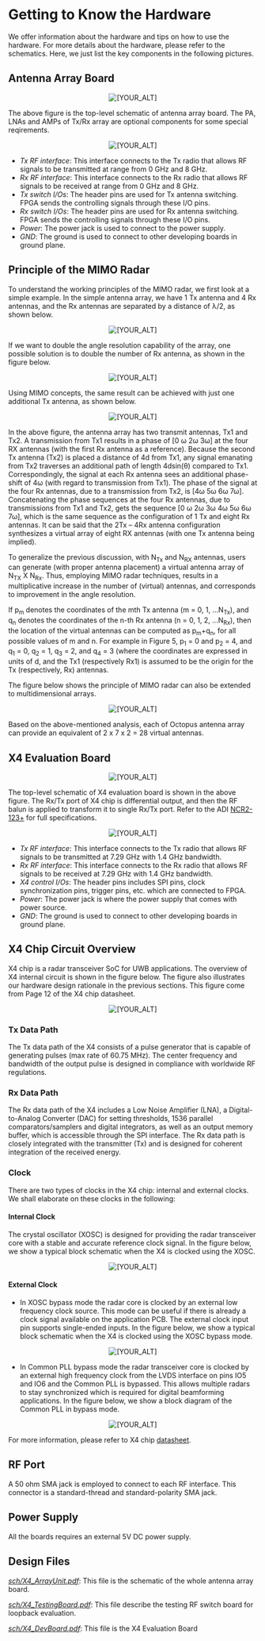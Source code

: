 # Getting to Know the Hardware

We offer information about the hardware and tips on how to use the hardware. For more details about the hardware, please refer to the schematics. Here, we just list the key components in the following pictures.

## Antenna Array Board

<p align="center">
   <img src="https://raw.githubusercontent.com/DeepWiSe888/Octopus/main/image/array_block.png" alt="[YOUR_ALT]"/>
</p>

<!-- ![Aaron Swartz](https://raw.githubusercontent.com/DeepWiSe888/Octopus/main/image/array_block.png) -->

The above figure is the top-level schematic of antenna array board. The PA, LNAs and AMPs of Tx/Rx array are optional components for some special reqirements. 

<p align="center">
   <img src="https://raw.githubusercontent.com/DeepWiSe888/Octopus/main/image/array_board.png" alt="[YOUR_ALT]"/>
</p>

<!-- ![Aaron Swartz](https://raw.githubusercontent.com/DeepWiSe888/Octopus/main/image/array_board.png) -->

- *Tx RF interface*: This interface connects to the Tx radio that allows RF signals to be transmitted at range from 0 GHz and 8 GHz. 
- *Rx RF interface*: This interface connects to the Rx radio that allows RF signals to be received at range from 0 GHz and 8 GHz. 
- *Tx switch I/Os*: The header pins are used for Tx antenna switching. FPGA sends the controlling signals through these I/O pins. 
- *Rx switch I/Os*: The header pins are used for Rx antenna switching. FPGA sends the controlling signals through these I/O pins. 
- *Power*: The power jack is used to connect to the power supply.
- *GND*: The ground is used to connect to other developing boards in ground plane.

## Principle of the MIMO Radar
To understand the working principles of the MIMO radar, we first look at a simple example. In the simple antenna array, we have 1 Tx antenna and 4 Rx antennas, and the Rx antennas are separated by a distance of λ/2, as shown below.

<p align="center">
   <img src="https://raw.githubusercontent.com/DeepWiSe888/Octopus/main/image/mimo0.png" alt="[YOUR_ALT]"/>
</p>

<!-- ![Aaron Swartz](https://raw.githubusercontent.com/DeepWiSe888/Octopus/main/image/mimo0.png) -->

If we want to double the angle resolution capability of the array, one possible solution is to double the number of Rx antenna, as shown in the figure below.

<p align="center">
   <img src="https://raw.githubusercontent.com/DeepWiSe888/Octopus/main/image/mimo1.png" alt="[YOUR_ALT]"/>
</p>

<!-- ![Aaron Swartz](https://raw.githubusercontent.com/DeepWiSe888/Octopus/main/image/mimo1.png) -->

Using MIMO concepts, the same result can be achieved with just one additional Tx antenna, as shown below.

<p align="center">
   <img src="https://raw.githubusercontent.com/DeepWiSe888/Octopus/main/image/mimo2.png" alt="[YOUR_ALT]"/>
</p>

<!-- ![Aaron Swartz](https://raw.githubusercontent.com/DeepWiSe888/Octopus/main/image/mimo2.png) -->

In the above figure, the antenna array has two transmit antennas, Tx1 and Tx2. A transmission from Tx1 results in a phase of \[0 ω 2ω 3ω\] at the four RX antennas (with the first Rx antenna as a reference). Because the second Tx antenna (Tx2) is placed a distance of 4d from Tx1, any signal emanating from Tx2 traverses an additional path of length 4dsin(θ) compared to Tx1. Correspondingly, the signal at each Rx antenna sees an additional phase-shift of 4ω (with regard to transmission from Tx1). The phase of the signal at the four Rx antennas, due to a transmission from Tx2, is \[4ω 5ω 6ω 7ω\]. Concatenating the phase sequences at the four Rx antennas, due to transmissions from Tx1 and Tx2, gets the sequence \[0 ω 2ω 3ω 4ω 5ω 6ω 7ω\], which is the same sequence as the configuration of 1 Tx and eight Rx antennas. It can be said that the 2Tx – 4Rx antenna configuration synthesizes a virtual array of eight RX antennas (with one Tx antenna being implied).

To generalize the previous discussion, with N<sub>Tx</sub> and N<sub>RX</sub> antennas, users can generate (with proper antenna placement) a virtual antenna array of N<sub>TX</sub> X N<sub>Rx</sub>. Thus, employing MIMO radar techniques, results in a multiplicative increase in the number of (virtual) antennas, and corresponds to improvement in the angle resolution.

If p<sub>m</sub> denotes the coordinates of the mth Tx antenna (m = 0, 1, ...N<sub>Tx</sub>), and q<sub>n</sub> denotes the coordinates of the n-th Rx antenna (n = 0, 1, 2, …N<sub>Rx</sub>), then the location of the virtual antennas can be computed as p<sub>m</sub>+q<sub>n</sub>, for all possible values of m and n. For example in Figure 5, p<sub>1</sub> = 0 and p<sub>2</sub> = 4, and q<sub>1</sub> = 0, q<sub>2</sub> = 1, q<sub>3</sub> = 2, and q<sub>4</sub> = 3 (where the coordinates are expressed in units of d, and the Tx1 (respectively Rx1) is assumed to be the origin for the Tx (respectively, Rx) antennas.

The figure below shows the principle of MIMO radar can also be extended to multidimensional arrays.

<p align="center">
   <img src="https://raw.githubusercontent.com/DeepWiSe888/Octopus/main/image/mimo3.png" alt="[YOUR_ALT]"/>
</p>

<!-- ![Aaron Swartz](https://raw.githubusercontent.com/DeepWiSe888/Octopus/main/image/mimo3.png) -->

Based on the above-mentioned analysis, each of Octopus antenna array can provide an equivalent of 2 x 7 x 2 = 28 virtual antennas.

## X4 Evaluation Board

<p align="center">
   <img src="https://raw.githubusercontent.com/DeepWiSe888/Octopus/main/image/x4_eval_block.png" alt="[YOUR_ALT]"/>
</p>

<!-- ![Aaron Swartz](https://raw.githubusercontent.com/DeepWiSe888/Octopus/main/image/x4_eval_block.png) -->

The top-level schematic of X4 evaluation board is shown in the above figure. The Rx/Tx port of X4 chip is differential output, and then the RF balun is applied to transform it to single Rx/Tx port.  Refer to the ADI [NCR2-123+](https://www.minicircuits.com/pdfs/NCR2-123+.pdf) for full specifications.

<p align="center">
   <img src="https://raw.githubusercontent.com/DeepWiSe888/Octopus/main/image/x4_board.png" alt="[YOUR_ALT]"/>
</p>

<!-- ![Aaron Swartz](https://raw.githubusercontent.com/DeepWiSe888/Octopus/main/image/x4_board.png) -->

- *Tx RF interface*: This interface connects to the Tx radio that allows RF signals to be transmitted at 7.29 GHz with 1.4 GHz bandwidth.
- *Rx RF interface*: This interface connects to the Rx radio that allows RF signals to be received at 7.29 GHz with 1.4 GHz bandwidth.
- *X4 control I/Os*: The header pins includes SPI pins, clock synchronization pins, trigger pins, etc. which are connected to FPGA.
- *Power*: The power jack is where the power supply that comes with power source.
- *GND*: The ground is used to connect to other developing boards in ground plane.

## X4 Chip Circuit Overview

X4 chip is a radar transceiver SoC for UWB applications.  The overview of X4 internal circuit is shown in the figure below. The figure also illustrates our hardware design rationale in the previous sections. This figure come from Page 12 of the X4 chip datasheet.

<p align="center">
   <img src="https://raw.githubusercontent.com/DeepWiSe888/Octopus/main/image/x4_circuit.jpg" alt="[YOUR_ALT]"/>
</p>

<!-- ![Aaron Swartz](https://raw.githubusercontent.com/DeepWiSe888/Octopus/main/image/x4_circuit.jpg) -->



### Tx Data Path

The Tx data path of the X4 consists of a pulse generator that is capable of generating pulses (max rate of 60.75 MHz). The center frequency and bandwidth of the output pulse is designed in compliance with worldwide RF regulations.

### Rx Data Path

The Rx data path of the X4 includes a Low Noise Amplifier (LNA), a Digital-to-Analog Converter (DAC) for setting thresholds, 1536 parallel comparators/samplers and digital integrators, as well as an output memory buffer, which is accessible through the SPI interface. The Rx data path is closely integrated with the transmitter (Tx) and is designed for coherent integration of the received energy.

### Clock

There are two types of clocks in the X4 chip: internal and external clocks. We shall elaborate on these clocks in the following:

#### Internal Clock

The crystal oscillator (XOSC) is designed for providing the radar transceiver core with a stable and accurate reference clock signal.  In the figure below, we show a typical block schematic when the X4 is clocked using the XOSC.

<p align="center">
   <img src="https://raw.githubusercontent.com/DeepWiSe888/Octopus/main/image/x4_interClock.jpg" alt="[YOUR_ALT]"/>
</p>

<!-- ![Aaron Swartz](https://raw.githubusercontent.com/DeepWiSe888/Octopus/main/image/x4_interClock.jpg) -->

#### External Clock

- In XOSC bypass mode the radar core is clocked by an external low frequency clock source. This mode can be useful if there is already a clock signal available on the application PCB. The external clock input pin supports single-ended inputs. In the figure below, we show a typical block schematic when the X4 is clocked using the XOSC bypass mode.

<p align="center">
   <img src="https://raw.githubusercontent.com/DeepWiSe888/Octopus/main/image/x4_exClock1.jpg" alt="[YOUR_ALT]"/>
</p>

<!--   ![Aaron Swartz](https://raw.githubusercontent.com/DeepWiSe888/Octopus/main/image/x4_exClock1.jpg) -->

- In Common PLL bypass mode the radar transceiver core is clocked by an external high frequency clock from the LVDS interface on pins IO5 and IO6 and the Common PLL is bypassed. This allows multiple radars to stay synchronized which is required for digital beamforming applications. In the figure below, we show a block diagram of the Common PLL in bypass mode.

<p align="center">
   <img src="https://raw.githubusercontent.com/DeepWiSe888/Octopus/main/image/x4_exClock2.jpg" alt="[YOUR_ALT]"/>
</p>

<!--   ![Aaron Swartz](https://raw.githubusercontent.com/DeepWiSe888/Octopus/main/image/x4_exClock2.jpg) -->

For more information, please refer to X4 chip [datasheet](https://www.radartutorial.eu/19.kartei/13.labs/pubs/x4_datasheet_revE_restricted.pdf).

## RF Port

A 50 ohm SMA jack is employed to connect to each RF interface. This connector is a standard-thread and standard-polarity SMA jack.  

## Power Supply

All the boards requires an external 5V DC power supply. 

## Design Files

[*sch/X4_ArrayUnit.pdf*](https://github.com/DeepWiSe888/Octopus/blob/main/hardware/sch/X4_ArrayUnit.pdf): This  file is the schematic of the whole antenna array board.

[*sch/X4_TestingBoard.pdf*](https://github.com/DeepWiSe888/Octopus/blob/main/hardware/sch/X4_TestingBoard.pdf): This file describe the testing RF switch board for loopback evaluation.

[*sch/X4_DevBoard.pdf*](https://github.com/DeepWiSe888/Octopus/blob/main/hardware/sch/X4_DevBoard.pdf): This file is the X4 Evaluation Board
